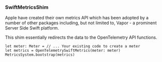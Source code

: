 ### SwiftMetricsShim

Apple have created their own metrics API which has been adopted by a number of other packages including, but not limited to, Vapor - a prominent Server Side Swift platform.

This shim essentially redirects the data to the OpenTelemetry API functions.

 ```
let meter: Meter = // ... Your existing code to create a meter
let metrics = OpenTelemetrySwiftMetrics(meter: meter)
MetricsSystem.bootstrap(metrics)
```
